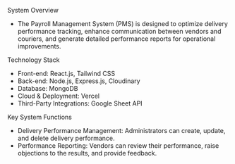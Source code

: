 System Overview  

 - The Payroll Management System (PMS) is designed to optimize delivery performance tracking, enhance communication between vendors and couriers,
   and generate detailed performance reports for operational improvements.
 
Technology Stack  

 - Front-end: React.js, Tailwind CSS
 - Back-end: Node.js, Express.js, Cloudinary
 - Database: MongoDB
 - Cloud & Deployment: Vercel
 - Third-Party Integrations: Google Sheet API

Key System Functions  

 - Delivery Performance Management: Administrators can create, update, and delete delivery performance.
 - Performance Reporting: Vendors can review their performance, raise objections to the results, and provide feedback.
 
 
